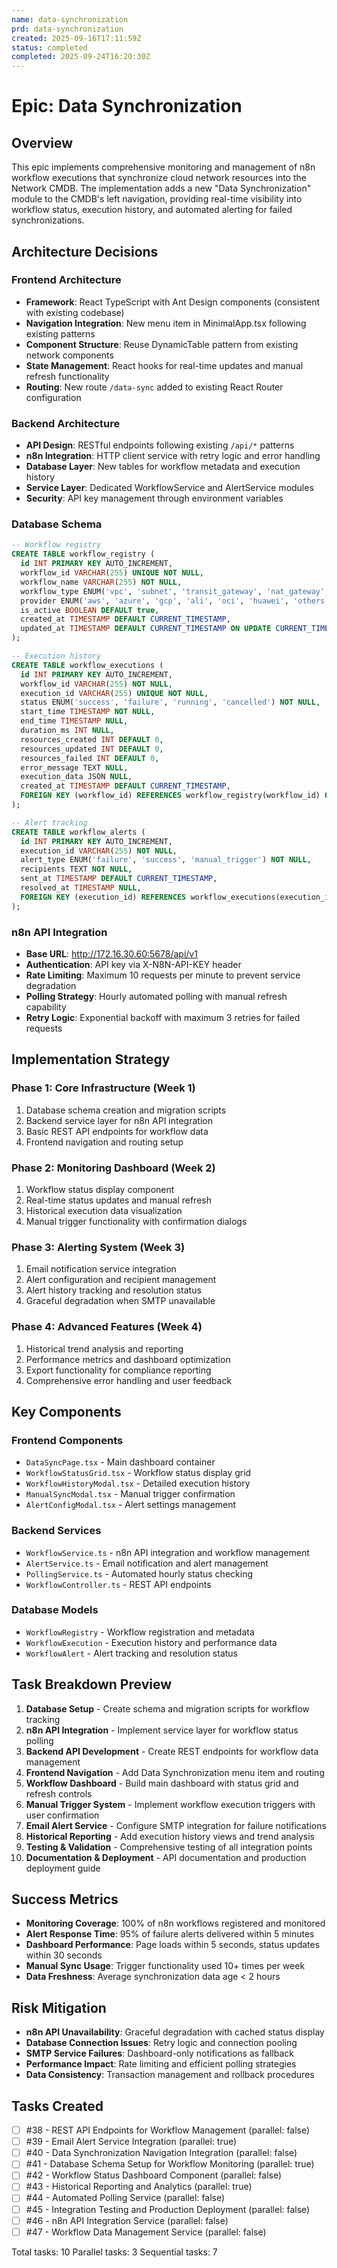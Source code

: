 ```yaml
---
name: data-synchronization
prd: data-synchronization
created: 2025-09-16T17:11:59Z
status: completed
completed: 2025-09-24T16:20:30Z
---
```


# Epic: Data Synchronization

## Overview

This epic implements comprehensive monitoring and management of n8n workflow executions that synchronize cloud network resources into the Network CMDB. The implementation adds a new "Data Synchronization" module to the CMDB's left navigation, providing real-time visibility into workflow status, execution history, and automated alerting for failed synchronizations.

## Architecture Decisions

### Frontend Architecture
- **Framework**: React TypeScript with Ant Design components (consistent with existing codebase)
- **Navigation Integration**: New menu item in MinimalApp.tsx following existing patterns
- **Component Structure**: Reuse DynamicTable pattern from existing network components
- **State Management**: React hooks for real-time updates and manual refresh functionality
- **Routing**: New route `/data-sync` added to existing React Router configuration

### Backend Architecture  
- **API Design**: RESTful endpoints following existing `/api/*` patterns
- **n8n Integration**: HTTP client service with retry logic and error handling
- **Database Layer**: New tables for workflow metadata and execution history
- **Service Layer**: Dedicated WorkflowService and AlertService modules
- **Security**: API key management through environment variables

### Database Schema
```sql
-- Workflow registry
CREATE TABLE workflow_registry (
  id INT PRIMARY KEY AUTO_INCREMENT,
  workflow_id VARCHAR(255) UNIQUE NOT NULL,
  workflow_name VARCHAR(255) NOT NULL,
  workflow_type ENUM('vpc', 'subnet', 'transit_gateway', 'nat_gateway', 'vpn') NOT NULL,
  provider ENUM('aws', 'azure', 'gcp', 'ali', 'oci', 'huawei', 'others') NOT NULL,
  is_active BOOLEAN DEFAULT true,
  created_at TIMESTAMP DEFAULT CURRENT_TIMESTAMP,
  updated_at TIMESTAMP DEFAULT CURRENT_TIMESTAMP ON UPDATE CURRENT_TIMESTAMP
);

-- Execution history  
CREATE TABLE workflow_executions (
  id INT PRIMARY KEY AUTO_INCREMENT,
  workflow_id VARCHAR(255) NOT NULL,
  execution_id VARCHAR(255) UNIQUE NOT NULL,
  status ENUM('success', 'failure', 'running', 'cancelled') NOT NULL,
  start_time TIMESTAMP NOT NULL,
  end_time TIMESTAMP NULL,
  duration_ms INT NULL,
  resources_created INT DEFAULT 0,
  resources_updated INT DEFAULT 0,
  resources_failed INT DEFAULT 0,
  error_message TEXT NULL,
  execution_data JSON NULL,
  created_at TIMESTAMP DEFAULT CURRENT_TIMESTAMP,
  FOREIGN KEY (workflow_id) REFERENCES workflow_registry(workflow_id) ON DELETE CASCADE
);

-- Alert tracking
CREATE TABLE workflow_alerts (
  id INT PRIMARY KEY AUTO_INCREMENT,
  execution_id VARCHAR(255) NOT NULL,
  alert_type ENUM('failure', 'success', 'manual_trigger') NOT NULL,
  recipients TEXT NOT NULL,
  sent_at TIMESTAMP DEFAULT CURRENT_TIMESTAMP,
  resolved_at TIMESTAMP NULL,
  FOREIGN KEY (execution_id) REFERENCES workflow_executions(execution_id) ON DELETE CASCADE
);
```

### n8n API Integration
- **Base URL**: http://172.16.30.60:5678/api/v1
- **Authentication**: API key via X-N8N-API-KEY header
- **Rate Limiting**: Maximum 10 requests per minute to prevent service degradation
- **Polling Strategy**: Hourly automated polling with manual refresh capability
- **Retry Logic**: Exponential backoff with maximum 3 retries for failed requests

## Implementation Strategy

### Phase 1: Core Infrastructure (Week 1)
1. Database schema creation and migration scripts
2. Backend service layer for n8n API integration  
3. Basic REST API endpoints for workflow data
4. Frontend navigation and routing setup

### Phase 2: Monitoring Dashboard (Week 2)
1. Workflow status display component
2. Real-time status updates and manual refresh
3. Historical execution data visualization
4. Manual trigger functionality with confirmation dialogs

### Phase 3: Alerting System (Week 3)
1. Email notification service integration
2. Alert configuration and recipient management
3. Alert history tracking and resolution status
4. Graceful degradation when SMTP unavailable

### Phase 4: Advanced Features (Week 4)
1. Historical trend analysis and reporting
2. Performance metrics and dashboard optimization
3. Export functionality for compliance reporting
4. Comprehensive error handling and user feedback

## Key Components

### Frontend Components
- `DataSyncPage.tsx` - Main dashboard container
- `WorkflowStatusGrid.tsx` - Workflow status display grid
- `WorkflowHistoryModal.tsx` - Detailed execution history
- `ManualSyncModal.tsx` - Manual trigger confirmation
- `AlertConfigModal.tsx` - Alert settings management

### Backend Services
- `WorkflowService.ts` - n8n API integration and workflow management
- `AlertService.ts` - Email notification and alert management  
- `PollingService.ts` - Automated hourly status checking
- `WorkflowController.ts` - REST API endpoints

### Database Models
- `WorkflowRegistry` - Workflow registration and metadata
- `WorkflowExecution` - Execution history and performance data
- `WorkflowAlert` - Alert tracking and resolution status

## Task Breakdown Preview

1. **Database Setup** - Create schema and migration scripts for workflow tracking
2. **n8n API Integration** - Implement service layer for workflow status polling  
3. **Backend API Development** - Create REST endpoints for workflow data management
4. **Frontend Navigation** - Add Data Synchronization menu item and routing
5. **Workflow Dashboard** - Build main dashboard with status grid and refresh controls
6. **Manual Trigger System** - Implement workflow execution triggers with user confirmation
7. **Email Alert Service** - Configure SMTP integration for failure notifications
8. **Historical Reporting** - Add execution history views and trend analysis
9. **Testing & Validation** - Comprehensive testing of all integration points
10. **Documentation & Deployment** - API documentation and production deployment guide

## Success Metrics

- **Monitoring Coverage**: 100% of n8n workflows registered and monitored
- **Alert Response Time**: 95% of failure alerts delivered within 5 minutes  
- **Dashboard Performance**: Page loads within 5 seconds, status updates within 30 seconds
- **Manual Sync Usage**: Trigger functionality used 10+ times per week
- **Data Freshness**: Average synchronization data age < 2 hours

## Risk Mitigation

- **n8n API Unavailability**: Graceful degradation with cached status display
- **Database Connection Issues**: Retry logic and connection pooling
- **SMTP Service Failures**: Dashboard-only notifications as fallback
- **Performance Impact**: Rate limiting and efficient polling strategies
- **Data Consistency**: Transaction management and rollback procedures

## Tasks Created
- [ ] #38 - REST API Endpoints for Workflow Management (parallel: false)
- [ ] #39 - Email Alert Service Integration (parallel: true)
- [ ] #40 - Data Synchronization Navigation Integration (parallel: false)
- [ ] #41 - Database Schema Setup for Workflow Monitoring (parallel: true)
- [ ] #42 - Workflow Status Dashboard Component (parallel: false)
- [ ] #43 - Historical Reporting and Analytics (parallel: true)
- [ ] #44 - Automated Polling Service (parallel: false)
- [ ] #45 - Integration Testing and Production Deployment (parallel: false)
- [ ] #46 - n8n API Integration Service (parallel: false)
- [ ] #47 - Workflow Data Management Service (parallel: false)

Total tasks:       10
Parallel tasks:        3
Sequential tasks: 7
